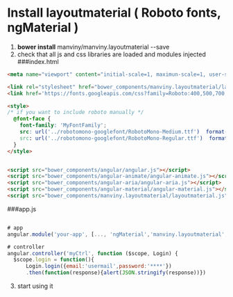 # Install layoutmaterial ( Roboto fonts, ngMaterial )

1. **bower install** manviny/manviny.layoutmaterial --save  
2. check that all js and css libraries are loaded and modules injected
  ###index.html
  ```html
  <meta name="viewport" content="initial-scale=1, maximun-scale=1, user-scalable=no">

  <link rel="stylesheet" href="bower_components/manviny.layoutmaterial/layoutmaterial.css" />
  <link href='https://fonts.googleapis.com/css?family=Roboto:400,500,700,400italic' rel='stylesheet' type='text/css'>
  
  <style>
 /* if you want to include roboto manually */
    @font-face {
      font-family: 'MyFontFamily';
      src: url('../robotomono-googlefont/RobotoMono-Medium.ttf')  format('truetype'),
      src: url('../robotomono-googlefont/RobotoMono-Regular.ttf')  format('truetype');
    }   
  </style>


  <script src="bower_components/angular/angular.js"></script>
  <script src="bower_components/angular-animate/angular-animate.js"></script>
  <script src="bower_components/angular-aria/angular-aria.js"></script>
  <script src="bower_components/angular-material/angular-material.js"></script>
  <script src="bower_components/manviny.layoutmaterial/layoutmaterial.js"></script>
  ```
  ###app.js
  ```js
  
  # app
  angular.module('your-app', [..., 'ngMaterial','manviny.layoutmaterial', ...])
  
  # controller
  angular.controller('myCtrl', function ($scope, Login) {
    $scope.login = function(){
        Login.login({email:'usermail',password:'****'})
        .then(function(response){alert(JSON.stringify(response))})
  ```

3. start using it  



